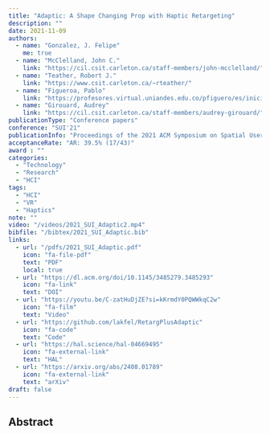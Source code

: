 ```yaml
---
title: "Adaptic: A Shape Changing Prop with Haptic Retargeting"
description: ""
date: 2021-11-09
authors:
  - name: "Gonzalez, J. Felipe" 
    me: true
  - name: "McClelland, John C."
    link: "https://cil.csit.carleton.ca/staff-members/john-mcclelland/"
  - name: "Teather, Robert J."
    link: "https://www.csit.carleton.ca/~rteather/"
  - name: "Figueroa, Pablo"
    link: "https://profesores.virtual.uniandes.edu.co/pfiguero/es/inicio/"
  - name: "Girouard, Audrey"
    link: "https://cil.csit.carleton.ca/staff-members/audrey-girouard/"
publicationType: "Conference papers"
conference: "SUI'21"
publicationInfo: "Proceedings of the 2021 ACM Symposium on Spatial User Interaction"
acceptanceRate: "AR: 39.5% (17/43)"
award : ""
categories:
  - "Technology"
  - "Research"
  - "HCI"
tags:
  - "HCI"
  - "VR"
  - "Haptics"
note: ""
video: "/videos/2021_SUI_Adaptic2.mp4"
bibfile: "/bibtex/2021_SUI_Adaptic.bib"
links:
  - url: "/pdfs/2021_SUI_Adaptic.pdf"
    icon: "fa-file-pdf"
    text: "PDF"
    local: true
  - url: "https://dl.acm.org/doi/10.1145/3485279.3485293"
    icon: "fa-link"
    text: "DOI"
  - url: "https://youtu.be/C-zatHuDjZE?si=kKrmdY0PQWWkqC2w"
    icon: "fa-film"
    text: "Video"
  - url: "https://github.com/lakfel/RetargPlusAdaptic"
    icon: "fa-code"
    text: "Code"
  - url: "https://hal.science/hal-04669495"
    icon: "fa-external-link"
    text: "HAL"
  - url: "https://arxiv.org/abs/2408.01789"
    icon: "fa-external-link"
    text: "arXiv"
draft: false
---
```



## Abstract


